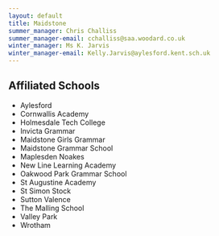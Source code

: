 ```yaml
---
layout: default
title: Maidstone
summer_manager: Chris Challiss
summer_manager-email: cchalliss@saa.woodard.co.uk
winter_manager: Ms K. Jarvis
winter_manager-email: Kelly.Jarvis@aylesford.kent.sch.uk
---
```


## Affiliated Schools

- Aylesford
- Cornwallis Academy
- Holmesdale Tech College
- Invicta Grammar
- Maidstone Girls Grammar
- Maidstone Grammar School
- Maplesden Noakes
- New Line Learning Academy
- Oakwood Park Grammar School
- St Augustine Academy
- St Simon Stock
- Sutton Valence
- The Malling School
- Valley Park
- Wrotham